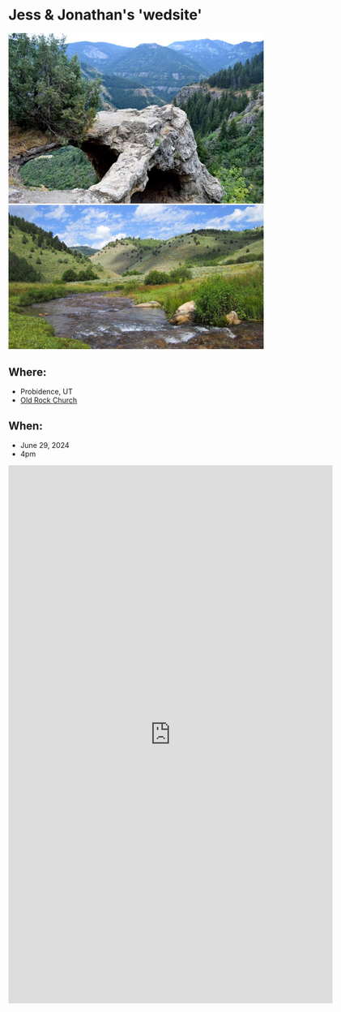 # Jess & Jonathan's 'wedsite'
![Cache Valley](/pictures/cachevalley.png)
![Temple Fork](/pictures/templefork.jpeg)
## Where: 
- Probidence, UT
- [Old Rock Church](https://oldrockchurch.com/)

## When:
- June 29, 2024
- 4pm

<iframe src="https://docs.google.com/forms/d/e/1FAIpQLSdg0v7PWcbjbDapeu2auTm6qU7A0672k2GflRwkfPhxafHpbA/viewform?embedded=true" width="640" height="1061" frameborder="0" marginheight="0" marginwidth="0">Loading…</iframe>
